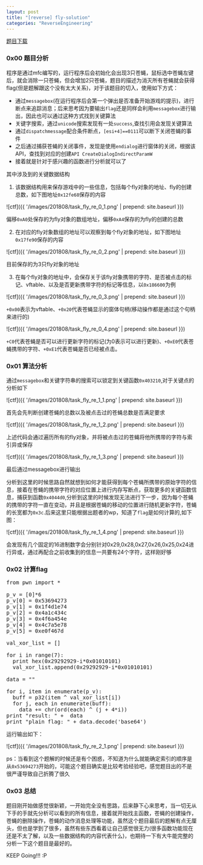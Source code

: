```yaml
---
layout: post
title: "[reverse] fly-solution"
categories: "ReverseEngineering"
---
```


[题目下载](https://github.com/pench3r/pench3r.github.io/blob/master/images/201808/fly.exe?raw=true)

### 0x00 题目分析 ###

程序是通过mfc编写的，运行程序后会初始化会出现3只苍蝇，鼠标选中苍蝇左键后，就会消除一只苍蝇，但会增加2只苍蝇，题目的描述为消灭所有苍蝇就会获得flag(但是题解跟这个没有太大关系)，对于该题目的切入，使用如下方式：

- 通过`messagebox`(在运行程序后会第一个弹出是否准备开始游戏的提示)，进行断点来追踪消息；后来思考因为要输出`flag`还是同样会利用`messagebox`进行输出，因此也可以通过这种方式找到关键算法
- 关键字搜索，通过`unicode`搜索发现有一处`success`,查找引用会发现关键算法
- 通过`dispatchmessage`配合条件断点，`[esi+4]==0111`可以断下关闭苍蝇的事件
- 之后通过捕获苍蝇的关闭事件，发现是使用`endialog`进行窗体的关闭，根据该API，查找到对应的创建`API CreateDialogIndirectParamW`
- 接着就是针对于感兴趣的函数进行分析就可以了

其中涉及到的关键数据结构

1. 该数据结构用来保存游戏中的一些信息，包括每个fly对象的地址、fly的创建总数，如下图地址`0x12fe68`保存的内容

![ctf]({{ '/images/201808/task_fly_re_0_1.png' | prepend: site.baseurl }})

偏移`0xA0`处保存的为fly对象的数组地址，偏移`0xA4`保存的为fly的创建的总数

2. 在对应的fly对象数组的地址可以观察到每个fly对象的地址，如下图地址`0x17fe90`保存的内容

![ctf]({{ '/images/201808/task_fly_re_0_2.png' | prepend: site.baseurl }})

目前保存的为3只fly对象的地址

3. 在每个fly对象的地址中，会保存关于该fly对象携带的字符、是否被点击的标记、vftable、以及是否更新携带字符的标记等信息，以`0x186600`为例

![ctf]({{ '/images/201808/task_fly_re_0_3.png' | prepend: site.baseurl }}) 

`+0x00`表示为vftable、`+0x20`代表苍蝇显示的窗体句柄(移动操作都是通过这个句柄来进行的)

![ctf]({{ '/images/201808/task_fly_re_0_4.png' | prepend: site.baseurl }})

`+C0`代表苍蝇是否可以进行更新字符的标记(为0表示可以进行更新)、`+0xE0`代表苍蝇携带的字符、`+0xE1`代表苍蝇是否已经被点击。

### 0x01 算法分析 ###

通过`messagebox`和关键字符串的搜索可以锁定到关键函数`0x403210`,对于关键点的分析如下

![ctf]({{ '/images/201808/task_fly_re_1_1.png' | prepend: site.baseurl }})

首先会先判断创建苍蝇的总数以及被点击过的苍蝇总数是否满足要求

![ctf]({{ '/images/201808/task_fly_re_1_2.png' | prepend: site.baseurl }})

上述代码会通过遍历所有的fly对象，并将被点击过的苍蝇将他所携带的字符与索引异或保存

![ctf]({{ '/images/201808/task_fly_re_1_3.png' | prepend: site.baseurl }})

最后通过messagebox进行输出

分析到这里的时候思路自然就想到如何才能获得到每个苍蝇所携带的原始字符的信息，接着在苍蝇的携带字符的对应位置上进行内存写断点，获取更多的关键函数信息，捕获到函数`0x4044d0`,分析到这里的时候发现无法进行下一步，因为每个苍蝇的携带的字符一直在变动，并且是根据苍蝇的移动的位置进行随机更新字符，苍蝇的长宽都为`0x3c`.后来这里只能根据出题者的wp，知道了`flag`是如何计算的,如下图：

![ctf]({{ '/images/201808/task_fly_re_1_4.png' | prepend: site.baseurl }})

会发现有几个固定的16进制数字会分别针对0x29,0x28,0x27,0x26,0x25,0x24进行异或，通过再配合之前收集到的信息一共要有24个字符，这样刚好够

### 0x02 计算flag ###

<pre>from pwn import *

p_v = [0]*6
p_v[0] = 0x53694273
p_v[1] = 0x1f4d1e74
p_v[2] = 0x4a1c434c
p_v[3] = 0x4f6a454e
p_v[4] = 0x4c7a5e78
p_v[5] = 0xe0f467d

val_xor_list = []

for i in range(7):
  print hex(0x29292929-i*0x01010101)
  val_xor_list.append(0x29292929-i*0x01010101)

data = ""

for i, item in enumerate(p_v):
  buff = p32(item ^ val_xor_list[i])
  for j, each in enumerate(buff):
    data += chr(ord(each) ^ (j + 4*i))
print "result: " +  data
print "plain flag: " + data.decode('base64')</pre>

运行输出如下：

![ctf]({{ '/images/201808/task_fly_re_2_1.png' | prepend: site.baseurl }})

ps：当看到这个题解的时候还是有个困惑，不知道为什么就能确定索引的顺序是从`0x53694273`开始的，可能这个题目确实是比较考验经验吧，感觉题目出的不是很严谨导致自己折腾了很久

### 0x03 总结 ###

题目刚开始做感觉很新颖，一开始完全没有思路，后来静下心来思考，当一切无从下手的手就先分析可以看到的所有信息，接着就开始找主函数，苍蝇的创建操作，苍蝇的删除操作，苍蝇的动作消息处理等功能，虽然这个题目最后的题解有点无厘头，但也是学到了很多，虽然有些东西看着让自己感觉很无力(很多函数功能现在还是不太了解，以及一些数据结构的内容代表什么)，也期待一下有大牛能完整的分析一下这个题目是最好的。

KEEP Going!!! :P


